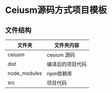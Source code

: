 # Ceiusm源码方式项目模板

## 文件结构

| 文件夹          | 文件夹内容     |
| ------------ | --------- |
| ceiusm       | cesium 源码 |
| dist         | 编译后的项目代码  |
| node_modules | npm依赖库    |
| src          | 项目代码      |